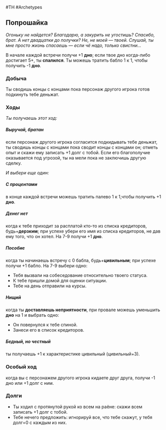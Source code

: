 #TH #Archetypes 

## Попрошайка
*Огоньку не найдется? Благодарю, а закурить не угостишь? Спасибо, брат. А нет двадцатки до получки? Не, не моей — твоей. Слушай, ты мне просто жизнь спасаешь — если чё надо, только свистни…*

В начале каждой встречи получи +1 **дно**; если твое дно когда-либо достигает 5+, ты **спалился**. Ты можешь тратить бабло 1 к 1, чтобы получить -1 **дно**.
### Добыча
Ты сводишь концы с концами пока персонаж другого игрока готов подкинуть тебе деньжат.

### Ходы
*Ты получаешь этот ход:* 
##### Выручай, братан
если персонаж другого игрока согласится подкидывать тебе деньжат, ты сводишь концы с концами пока сводит концы с концами он; отметь опыт и скажи ему записать +1 долг с тобой. Если его благополучие оказывается под угрозой, ты на мели пока не заключишь другую сделку.

*И выбери еще один:* 

##### С процентами
в конце каждой встречи можешь тратить палево 1 к 1,чтобы получить +1 **дно**.

##### Денег нет
когда к тебе приходит за расплатой кто-то из списка кредиторов, будь+**дерзким**; при успехе убери его имя из списка кредиторов, не дав ему того, что он хотел. На 7-9 получи +1 **дно**.

##### Пособие
когда ты начинаешь встречу с 0 бабла, будь+**цивильным**; при успехе получи +1 бабло. На 7-9 выбери одно: 
- Тебя вызвали на собеседование относительно твоего статуса. 
- К тебе пришли домой для оценки ситуации. 
- Тебе на день отправили на курсы. 

##### Нищий
когда ты **доставляешь неприятности**, при провале можешь уменьшить **дно** на 1 и выбрать одно: 
- Он повернулся к тебе спиной. 
- Занеси его в список кредиторов. 

##### Бедный, но честный
ты получаешь +1 к характеристике цивильный (цивильный+3).

### Особый ход
когда вы с персонажем другого игрока кидаете друг друга, получи -1 дно или +1 долг с ним.

### Долги
- Ты ходил с протянутой рукой ко всем на раёне: скажи всем записать +1 долг с тобой. 
- Тебе нечего предложить: игнорируй все, что тебе скажут, у тебя долг=0 с каждым из них.
